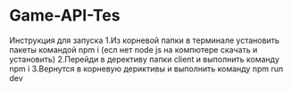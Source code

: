 # Game-API-Tes
Инструкция для запуска
1.Из корневой папки в терминале установить пакеты командой npm i (есл нет node js на компютере скачать и установить)
2.Перейди в дерективу папки client и выполнить команду npm i
3.Вернутся в корневую дериктивы и выполнить команду npm run dev
